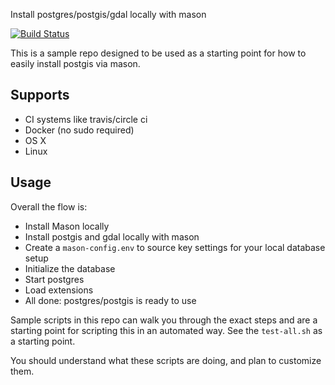 Install postgres/postgis/gdal locally with mason

[![Build Status](https://travis-ci.org/springmeyer/postgis-mason-install.svg?branch=master)](https://travis-ci.org/springmeyer/postgis-mason-install)

This is a sample repo designed to be used as a starting point for how to easily install postgis via mason.

## Supports

 - CI systems like travis/circle ci
 - Docker (no sudo required)
 - OS X
 - Linux

## Usage

Overall the flow is:

 - Install Mason locally
 - Install postgis and gdal locally with mason
 - Create a `mason-config.env` to source key settings for your local database setup
 - Initialize the database
 - Start postgres
 - Load extensions
 - All done: postgres/postgis is ready to use

Sample scripts in this repo can walk you through the exact steps and are a starting point for scripting this in an automated way. See the  `test-all.sh` as a starting point.

You should understand what these scripts are doing, and plan to customize them.

